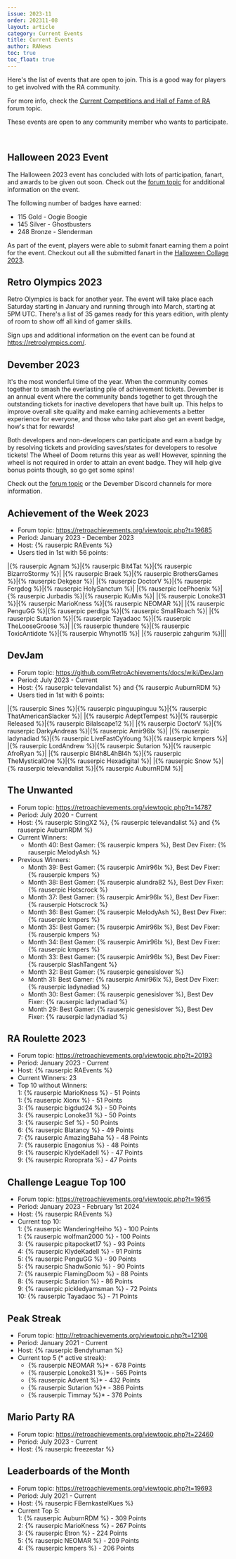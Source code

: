 ```yaml
---
issue: 2023-11
order: 202311-08
layout: article
category: Current Events
title: Current Events
author: RANews
toc: true
toc_float: true
---
```


Here's the list of events that are open to join. This is a good way for players to get involved with the RA community.

For more info, check the [Current Competitions and Hall of Fame of RA](https://retroachievements.org/viewtopic.php?t=9014) forum topic.


These events are open to any community member who wants to participate.

<br clear="right">

## Halloween 2023 Event

The Halloween 2023 event has concluded with lots of participation, fanart, and awards to be given out soon. Check out the [forum topic](https://retroachievements.org/viewtopic.php?t=24016) for andditional information on the event.

The following number of badges have earned:
- 115 Gold - Oogie Boogie
- 145 Silver - Ghostbusters
- 248 Bronze - Slenderman

As part of the event, players were able to submit fanart earning them a point for the event. Checkout out all the submitted fanart in the [Halloween Collage 2023](./halloween-collage.html).


## Retro Olympics 2023

Retro Olympics is back for another year. The event will take place each Saturday starting in January and running through into March, starting at 5PM UTC. There's a list of 35 games ready for this years edition, with plenty of room to show off all kind of gamer skills.

Sign ups and additional information on the event can be found at https://retroolympics.com/.


## Devember 2023

It's the most wonderful time of the year. When the community comes together to smash the everlasting pile of achievement tickets. Devember is an annual event where the community bands together to get through the outstanding tickets for inactive developers that have built up. This helps to improve overall site quality and make earning achievements a better experience for everyone, and those who take part also get an event badge, how's that for rewards!

Both developers and non-developers can participate and earn a badge by by resolving tickets and providing saves/states for developers to resolve tickets! The Wheel of Doom returns this year as well! However, spinning the wheel is not required in order to attain an event badge. They will help give bonus points though, so go get some spins!

Check out the [forum topic](https://retroachievements.org/viewtopic.php?t=24475) or the Devember Discord channels for more information.


## Achievement of the Week 2023

- Forum topic: <https://retroachievements.org/viewtopic.php?t=19685>
- Period: January 2023 - December 2023
- Host: {% rauserpic RAEvents %}
- Users tied in 1st with 56 points:

|{% rauserpic Agnam %}|{% rauserpic Bit4Tat %}|{% rauserpic BizarroStormy %}|
|{% rauserpic Braek %}|{% rauserpic BrothersGames %}|{% rauserpic Dekgear %}|
|{% rauserpic DoctorV %}|{% rauserpic Fergdog %}|{% rauserpic HolySanctum %}|
|{% rauserpic IcePhoenix %}|{% rauserpic Jurbadis %}|{% rauserpic KuMis %}|
|{% rauserpic Lonoke31 %}|{% rauserpic MarioKness %}|{% rauserpic NEOMAR %}|
|{% rauserpic PenguGG %}|{% rauserpic perdiga %}|{% rauserpic SmallRoach %}|
|{% rauserpic Sutarion %}|{% rauserpic Tayadaoc %}|{% rauserpic TheLooseGroose %}|
|{% rauserpic thundere %}|{% rauserpic ToxicAntidote %}|{% rauserpic Whynot15 %}|
|{% rauserpic zahgurim %}|||


## DevJam
- Forum topic: <https://github.com/RetroAchievements/docs/wiki/DevJam>
- Period: July 2023 - Current
- Host: {% rauserpic televandalist %} and {% rauserpic AuburnRDM %}
- Users tied in 1st with 6 points:

|{% rauserpic Sines %}|{% rauserpic pinguupinguu %}|{% rauserpic ThatAmericanSlacker %}|
|{% rauserpic AdeptTempest %}|{% rauserpic Released %}|{% rauserpic Bilalscape12 %}|
|{% rauserpic DoctorV %}|{% rauserpic DarkyAndreas %}|{% rauserpic Amir96lx %}|
|{% rauserpic ladynadiad %}|{% rauserpic LiveFastCyYoung %}|{% rauserpic kmpers %}|
|{% rauserpic LordAndrew %}|{% rauserpic Sutarion %}|{% rauserpic AfroRyan %}|
|{% rauserpic Bl4h8L4hBl4h %}|{% rauserpic TheMysticalOne %}|{% rauserpic Hexadigital %}|
|{% rauserpic Snow %}|{% rauserpic televandalist %}|{% rauserpic AuburnRDM %}|


## The Unwanted

- Forum topic: <https://retroachievements.org/viewtopic.php?t=14787>
- Period: July 2020 - Current
- Host: {% rauserpic StingX2 %}, {% rauserpic televandalist %} and {% rauserpic AuburnRDM %}
- Current Winners:
  - Month 40: Best Gamer: {% rauserpic kmpers %}, Best Dev Fixer: {% rauserpic MelodyAsh %}
- Previous Winners:
  - Month 39: Best Gamer: {% rauserpic Amir96lx %}, Best Dev Fixer: {% rauserpic kmpers %}
  - Month 38: Best Gamer: {% rauserpic alundra82 %}, Best Dev Fixer: {% rauserpic Hotscrock %}
  - Month 37: Best Gamer: {% rauserpic Amir96lx %}, Best Dev Fixer: {% rauserpic Hotscrock %}
  - Month 36: Best Gamer: {% rauserpic MelodyAsh %}, Best Dev Fixer: {% rauserpic kmpers %}
  - Month 35: Best Gamer: {% rauserpic Amir96lx %}, Best Dev Fixer: {% rauserpic kmpers %}
  - Month 34: Best Gamer: {% rauserpic Amir96lx %}, Best Dev Fixer: {% rauserpic kmpers %}
  - Month 33: Best Gamer: {% rauserpic Amir96lx %}, Best Dev Fixer: {% rauserpic SlashTangent %}
  - Month 32: Best Gamer: {% rauserpic genesislover %}
  - Month 31: Best Gamer: {% rauserpic Amir96lx %}, Best Dev Fixer: {% rauserpic ladynadiad %}
  - Month 30: Best Gamer: {% rauserpic genesislover %}, Best Dev Fixer: {% rauserpic ladynadiad %}
  - Month 29: Best Gamer: {% rauserpic genesislover %}, Best Dev Fixer: {% rauserpic ladynadiad %}


## RA Roulette 2023

- Forum topic: <https://retroachievements.org/viewtopic.php?t=20193>
- Period: January 2023 - Current
- Host: {% rauserpic RAEvents %}
- Current Winners: 23
- Top 10 without Winners:  
  1: {% rauserpic MarioKness %} - 51 Points  
  1: {% rauserpic Xionx %} - 51 Points  
  3: {% rauserpic bigdud24 %} - 50 Points  
  3: {% rauserpic Lonoke31 %} - 50 Points  
  3: {% rauserpic Sef %} - 50 Points  
  6: {% rauserpic Blatancy %} - 49 Points  
  7: {% rauserpic AmazingBaha %} - 48 Points  
  7: {% rauserpic Enagonius %} - 48 Points  
  9: {% rauserpic KlydeKadell %} - 47 Points  
  9: {% rauserpic Roroprata %} - 47 Points  

## Challenge League Top 100

- Forum topic: <https://retroachievements.org/viewtopic.php?t=19615>
- Period: January 2023 - February 1st 2024
- Host: {% rauserpic RAEvents %}
- Current top 10:  
  1: {% rauserpic WanderingHeiho %} - 100 Points  
  1: {% rauserpic wolfman2000 %} - 100 Points  
  3: {% rauserpic pitapocket17 %} - 93 Points  
  4: {% rauserpic KlydeKadell %} - 91 Points  
  5: {% rauserpic PenguGG %} - 90 Points  
  5: {% rauserpic ShadwSonic %} - 90 Points  
  7: {% rauserpic FlamingDoom %} - 88 Points  
  8: {% rauserpic Sutarion %} - 86 Points  
  9: {% rauserpic pickledyamsman %} - 72 Points  
  10: {% rauserpic Tayadaoc %} - 71 Points  


## Peak Streak

- Forum topic: <http://retroachievements.org/viewtopic.php?t=12108>
- Period: January 2021 - Current
- Host: {% rauserpic Bendyhuman %}
- Current top 5 (* active streak):
  - {% rauserpic NEOMAR %}* - 678 Points
  - {% rauserpic Lonoke31 %}* - 565 Points
  - {% rauserpic Advent %}* - 432 Points
  - {% rauserpic Sutarion %}* - 386 Points
  - {% rauserpic Timmay %}* - 376 Points


## Mario Party RA

- Forum topic: <https://retroachievements.org/viewtopic.php?t=22460>
- Period: July 2023 - Current
- Host: {% rauserpic freezestar %}


## Leaderboards of the Month

- Forum topic: <https://retroachievements.org/viewtopic.php?t=19693>
- Period: July 2021 - Current
- Host: {% rauserpic FBernkastelKues %}
- Current Top 5:  
  1: {% rauserpic AuburnRDM %} - 309 Points  
  2: {% rauserpic MarioKness %} - 267 Points  
  3: {% rauserpic Etron %} - 224 Points  
  5: {% rauserpic NEOMAR %} - 209 Points  
  4: {% rauserpic kmpers %} - 206 Points  
